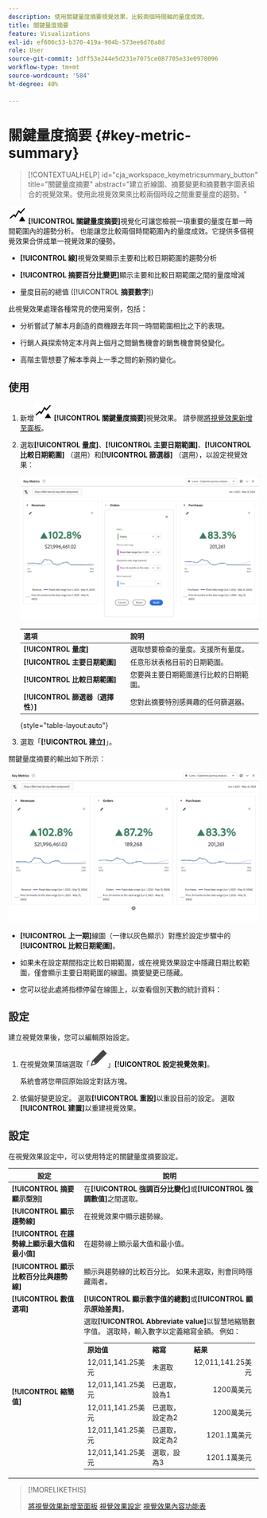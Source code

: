 ```yaml
---
description: 使用關鍵量度摘要視覺效果，比較兩個時間軸的量度成效。
title: 關鍵量度摘要
feature: Visualizations
exl-id: ef606c53-b370-419a-904b-573ee6d70a8d
role: User
source-git-commit: 1dff53e244e5d231e7075ce087705e33e0978096
workflow-type: tm+mt
source-wordcount: '584'
ht-degree: 40%

---
```


# 關鍵量度摘要 {#key-metric-summary}

<!-- markdownlint-disable MD034 -->

>[!CONTEXTUALHELP]
>id="cja_workspace_keymetricsummary_button"
>title="關鍵量度摘要"
>abstract="建立折線圖、摘要變更和摘要數字圖表組合的視覺效果。使用此視覺效果來比較兩個時段之間重要量度的趨勢。"

<!-- markdownlint-enable MD034 -->


![關鍵量度](/help/assets/icons/KeyMetrics.svg) **[!UICONTROL 關鍵量度摘要]**&#x200B;視覺化可讓您檢視一項重要的量度在單一時間範圍內的趨勢分析。 也能讓您比較兩個時間範圍內的量度成效。它提供多個視覺效果合併成單一視覺效果的優勢。

* **[!UICONTROL 線]**&#x200B;視覺效果顯示主要和比較日期範圍的趨勢分析

* **[!UICONTROL 摘要百分比變更]**&#x200B;顯示主要和比較日期範圍之間的量度增減

* 量度目前的總值 ([!UICONTROL **摘要數字**])

此視覺效果處理各種常見的使用案例，包括：

* 分析嘗試了解本月創造的商機跟去年同一時間範圍相比之下的表現。

* 行銷人員探索特定本月與上個月之間銷售機會的銷售機會開發變化。

* 高階主管想要了解本季與上一季之間的新預約變化。

## 使用

1. 新增![關鍵量度](/help/assets/icons/KeyMetrics.svg) **[!UICONTROL 關鍵量度摘要]**&#x200B;視覺效果。 請參閱[將視覺效果新增至面板](freeform-analysis-visualizations.md#add-visualizations-to-a-panel)。

1. 選取&#x200B;**[!UICONTROL 量度]**、**[!UICONTROL 主要日期範圍]**、**[!UICONTROL 比較日期範圍]** （選用）和&#x200B;**[!UICONTROL 篩選器]** （選用），以設定視覺效果：

   ![關鍵量度組態顯示量度、主要日期範圍、比較日期範圍和區段的選項。](assets/key-metrics-config.png)

   | 選項 | 說明 |
   | --- | --- |
   | **[!UICONTROL 量度]** | 選取想要檢查的量度。支援所有量度。 |
   | **[!UICONTROL 主要日期範圍]** | 任意形狀表格目前的日期範圍。 |
   | **[!UICONTROL 比較日期範圍]** | 您要與主要日期範圍進行比較的日期範圍。 |
   | **[!UICONTROL 篩選器（選擇性）]** | 您對此摘要特別感興趣的任何篩選器。 |

   {style="table-layout:auto"}

1. 選取「**[!UICONTROL 建立]**」。

<!--## How the Key Metric Summary visualization handles the comparison date range

(This will probably release in January. Per Jaden Howell)

* If the primary date range is set to the panel date range, there are 2-6 options that are considered 'relative' to the primary date range. These usually include the previous period (same amount of time immediately proceeding the primary date range), and 52 weeks prior to that date range.

* If the comparison date range is set to one of the 'relative' options, upon updating the primary date range, the comparison date range updates to the period immediate preceding the panel date range.

* If your comparison date range is *not* set to a 'relative' option, then updating the panel date range changes your primary date range, but has no effect on the comparison date range.

**Example 1**

Primary date range is set to the panel's date range: 'Yesterday'
Comparison date range is set to a relative date range, one of: 'Previous day', 'Same day last week', 'Same day 4 weeks prior', 'Same day last month', 'Same day last year', or 'Same day 52 weeks prior'.
When I change the panel's date range to 'This month', the comparison date range will update to 'Previous month'.

**Example 2**
 
Primary date range is set to the panel's date range: 'Yesterday'
Comparison date range is set to a non-relative date range, such as 'Feb 2nd, 2022', 'Highest sales day', 'Last week', etc. 

>[!NOTE]
>
>Last week is relative to the day the project is opened on, but it is not based on the panel's date range of 'Yesterday'. In other cases, such as if the panel's date range was 'This week', it may be relative.

When you change the panel's date range to '4 days ago', the comparison date range remains at the previous selection. -->

關鍵量度摘要的輸出如下所示：

![顯示量度、摘要變更、摘要數字和折線圖的關鍵量度輸出。](assets/key-metrics.png)

* **[!UICONTROL 上一期]**&#x200B;線圖（一律以灰色顯示）對應於設定步驟中的&#x200B;**[!UICONTROL 比較日期範圍]**。

* 如果未在設定期間指定比較日期範圍，或在視覺效果設定中隱藏日期比較範圍，僅會顯示主要日期範圍的線圖。摘要變更已隱藏。

* 您可以從此處將指標停留在線圖上，以查看個別天數的統計資料：


## 設定

建立視覺效果後，您可以編輯原始設定。

1. 在視覺效果頂端選取「![編輯](/help/assets/icons/Edit.svg)」**[!UICONTROL 設定視覺效果]**。

   系統會將您帶回原始設定對話方塊。

1. 依偏好變更設定。 選取&#x200B;**[!UICONTROL 重設]**&#x200B;以重設目前的設定。 選取&#x200B;**[!UICONTROL 建置]**&#x200B;以重建視覺效果。

## 設定

在視覺效果設定中，可以使用特定的關鍵量度摘要設定。

| 設定 | 說明 |
|---|---|
| **[!UICONTROL 摘要顯示型別]** | 在&#x200B;**[!UICONTROL 強調百分比變化]**&#x200B;或&#x200B;**[!UICONTROL 強調數值]**&#x200B;之間選取。 |
| **[!UICONTROL 顯示趨勢線]** | 在視覺效果中顯示趨勢線。 |
| **[!UICONTROL 在趨勢線上顯示最大值和最小值]** | 在趨勢線上顯示最大值和最小值。 |
| **[!UICONTROL 顯示比較百分比與趨勢線]** | 顯示與趨勢線的比較百分比。 如果未選取，則會同時隱藏兩者。 |
| **[!UICONTROL 數值選項]** | **[!UICONTROL 顯示數字值的總數]**&#x200B;或&#x200B;**[!UICONTROL 顯示原始差異]**。 |
| **[!UICONTROL 縮簡值]** | 選取&#x200B;**[!UICONTROL Abbreviate value]**&#x200B;以智慧地縮簡數字值。 選取時，輸入數字以定義縮寫金額。 例如：<br/><table><tr><td>**原始值**</td><td>**縮寫**</td><td>**結果**</td></tr><tr><td>12,011,141.25美元</td><td>未選取</td><td  align="right">12,011,141.25美元</td></tr><tr><td>12,011,141.25美元</td><td>已選取，設為1</td><td align="right">1200萬美元</td></tr><tr><td>12,011,141.25美元</td><td>已選取，設定為2</td><td  align="right">1200萬美元</td></tr><tr><td>12,011,141.25美元</td><td>已選取，設定為2</td><td align="right">1201.1萬美元</td></tr><tr><td>12,011,141.25美元</td><td>選取，設為3</td><td align="right">1201.1萬美元</td></tr></table> |

>[!MORELIKETHIS]
>
>[將視覺效果新增至面板](/help/analysis-workspace/visualizations/freeform-analysis-visualizations.md#add-visualizations-to-a-panel)
>[視覺效果設定](/help/analysis-workspace/visualizations/freeform-analysis-visualizations.md#settings)
>[視覺效果內容功能表](/help/analysis-workspace/visualizations/freeform-analysis-visualizations.md#context-menu)
>
